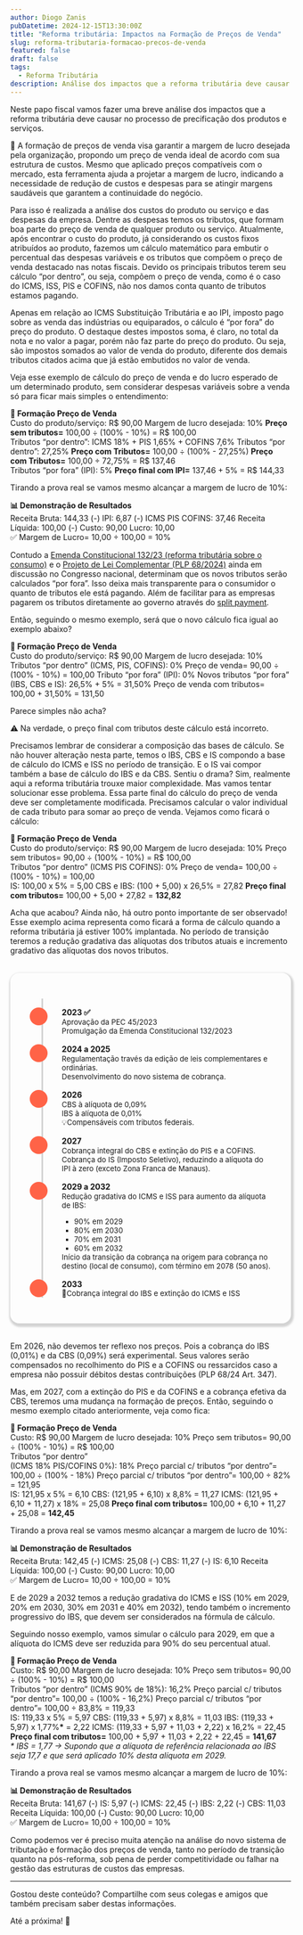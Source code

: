```yaml
---
author: Diogo Zanis
pubDatetime: 2024-12-15T13:30:00Z
title: "Reforma tributária: Impactos na Formação de Preços de Venda"
slug: reforma-tributaria-formacao-precos-de-venda
featured: false
draft: false
tags:
  - Reforma Tributária
description: Análise dos impactos que a reforma tributária deve causar no processo de precificação dos produtos e serviços.
---
```


Neste papo fiscal vamos fazer uma breve análise dos impactos que a reforma tributária deve causar no processo de precificação dos produtos e serviços.

🎯 A formação de preços de venda visa garantir a margem de lucro desejada pela organização, propondo um preço de venda ideal de acordo com sua estrutura de custos.
Mesmo que aplicado preços compatíveis com o mercado, esta ferramenta ajuda a projetar a margem de lucro, indicando a necessidade de redução de custos e despesas para se atingir margens saudáveis que garantem a continuidade do negócio.

Para isso é realizada a análise dos custos do produto ou serviço e das despesas da empresa. Dentre as despesas temos os tributos, que formam boa parte do preço de venda de qualquer produto ou serviço.
Atualmente, após encontrar o custo do produto, já considerando os custos fixos atribuídos ao produto, fazemos um cálculo matemático para embutir o percentual das despesas variáveis e os tributos que compõem o preço de venda destacado nas notas fiscais. Devido os principais tributos terem seu cálculo “por dentro”, ou seja, compõem o preço de venda, como é o caso do ICMS, ISS, PIS e COFINS, não nos damos conta quanto de tributos estamos pagando.

Apenas em relação ao ICMS Substituição Tributária e ao IPI, imposto pago sobre as venda das indústrias ou equiparados, o cálculo é “por fora” do preço do produto. O destaque destes impostos soma, é claro, no total da nota e no valor a pagar, porém não faz parte do preço do produto. Ou seja, são impostos somados ao valor de venda do produto, diferente dos demais tributos citados acima que já estão embutidos no valor de venda.

Veja esse exemplo de cálculo do preço de venda e do lucro esperado de um determinado produto, sem considerar despesas variáveis sobre a venda só para ficar mais simples o entendimento:

<div class="flex flex-row flex-wrap justify-center m-4 antialiased">
  <div class="text-center dark:text-gray-50 shadow-[0.1rem_0.2rem_0.2rem_0.2rem_lightgray] rounded-2xl box-border transition ease-in-out delay-150 hover:scale-104 hover:-translate-y-1 p-3">
      <strong>🔢 Formação Preço de Venda </strong>
      <div class=" grid grid-cols-2 mt-4 mb-4 gap-1">
        <span class="text-xs text-left">Custo do produto/serviço:</span>
        <span class="text-xs text-left">R$ 90,00</span>
        <span class="text-xs text-left">Margem de lucro desejada:</span>
        <span class="text-xs text-left">10%</span>
        <strong class="text-xs text-left">Preço sem tributos=</strong>
        <span class="text-xs text-left">100,00 ÷ (100% - 10%) = R$ 100,00</span>
      </div >
      <div class=" grid grid-cols-2 mt-4 mb-4 gap-1">
        <span class="text-xs text-left">Tributos “por dentro”:</span>
        <span class="text-xs text-left">ICMS 18% + PIS 1,65% + COFINS 7,6%</span>
        <span class="text-xs text-left">Tributos “por dentro”:</span>
        <span class="text-xs text-left">27,25%</span>
        <strong class="text-xs text-left">Preço com Tributos=</strong>
        <span class="text-xs text-left">100,00 ÷ (100% - 27,25%)</span>
        <strong class="text-xs text-left">Preço com Tributos=</strong>
        <span class="text-xs text-left">100,00 ÷ 72,75% = R$ 137,46</span>
      </div >
      <div class=" grid grid-cols-2 mt-4 gap-1">
        <span class="text-xs text-left">Tributos “por fora” (IPI):</span>
        <span class="text-xs text-left">5%</span>
        <strong class="text-xs text-left">Preço final com IPI=</strong>
        <span class="text-xs text-left">137,46 + 5% = R$ 144,33</span>
      </div >
    </div>
  </div>
</div>

Tirando a prova real se vamos mesmo alcançar a margem de lucro de 10%:

<div class="flex flex-row flex-wrap justify-center m-4 antialiased">
  <div class="text-center dark:text-gray-50 shadow-[0.1rem_0.2rem_0.2rem_0.2rem_lightgray] rounded-2xl box-border transition ease-in-out delay-150 hover:scale-104 hover:-translate-y-1 p-3">
      <strong>📊 Demonstração de Resultados </strong>
      <div class=" grid grid-cols-2 mt-4 mb-4 gap-1">
        <span class="text-xs text-left">Receita Bruta:</span>
        <span class="text-xs text-right">144,33</span>
        <span class="text-xs text-left">(-) IPI:</span>
        <span class="text-xs text-right">6,87</span>
        <span class="text-xs text-left">(-) ICMS PIS COFINS:</span>
        <span class="text-xs text-right">37,46</span>
        <span class="text-xs text-left">Receita Líquida:</span>
        <span class="text-xs text-right">100,00</span>
        <span class="text-xs text-left">(-) Custo:</span>
        <span class="text-xs text-right">90,00</span>
        <span class="text-xs text-left">Lucro:</span>
        <span class="text-xs text-right">10,00</span>
      </div >
      <div class=" grid grid-cols-2 mt-4 mb-4 gap-1">
        <span class="text-xs text-left">✅ Margem de Lucro=</span>
        <span class="text-xs text-left">10,00 ÷ 100,00 = 10%</span>
      </div >
    </div>
  </div>
</div>

Contudo a [Emenda Constitucional 132/23 (reforma tributária sobre o consumo)](https://papofiscal.blog/posts/reforma-tributaria) e o [Projeto de Lei Complementar (PLP 68/2024)](https://papofiscal.blog/posts/reforma-tributaria-projeto-de-lei-complementar-aprovado-no-congresso) ainda em discussão no Congresso nacional, determinam que os novos tributos serão calculados “por fora”. Isso deixa mais transparente para o consumidor o quanto de tributos ele está pagando. Além de facilitar para as empresas pagarem os tributos diretamente ao governo através do [split payment](https://papofiscal.blog/posts/reforma-tributaria-split-payment).

Então, seguindo o mesmo exemplo, será que o novo cálculo fica igual ao exemplo abaixo?

<div class="flex flex-row flex-wrap justify-center m-4 antialiased">
  <div class="text-center dark:text-gray-50 shadow-[0.1rem_0.2rem_0.2rem_0.2rem_lightgray] rounded-2xl box-border transition ease-in-out delay-150 hover:scale-104 hover:-translate-y-1 p-3">
      <strong>🔢 Formação Preço de Venda </strong>
      <div class=" grid grid-cols-2 mt-4 mb-4 gap-1">
        <span class="text-xs text-left">Custo do produto/serviço:</span>
        <span class="text-xs text-left">R$ 90,00</span>
        <span class="text-xs text-left">Margem de lucro desejada:</span>
        <span class="text-xs text-left">10%</span>
        <span class="text-xs text-left">Tributos “por dentro” (ICMS, PIS, COFINS):</span>
        <span class="text-xs text-left">0%</span>
        <span class="text-xs text-left">Preço de venda=</span>
        <span class="text-xs text-left">90,00 ÷ (100% - 10%) = 100,00</span>
        <span class="text-xs text-left">Tributo “por fora” (IPI):</span>
        <span class="text-xs text-left">0%</span>
        <span class="text-xs text-left">Novos tributos “por fora” (IBS, CBS e IS):</span>
        <span class="text-xs text-left">26,5% + 5% = 31,50%</span>
        <span class="text-xs text-left">Preço de venda com tributos=</span>
        <span class="text-xs text-left">100,00 + 31,50% = 131,50</span>
      </div >
    </div>
  </div>
</div>

Parece simples não acha?

⚠️ Na verdade, o preço final com tributos deste cálculo está <span class="text-red-700">incorreto</span>.

Precisamos lembrar de considerar a composição das bases de cálculo. Se não houver alteração nesta parte, temos o IBS, CBS e IS compondo a base de cálculo do ICMS e ISS no período de transição. E o IS vai compor também a base de cálculo do IBS e da CBS. Sentiu o drama? Sim, realmente aqui a reforma tributária trouxe maior complexidade. Mas vamos tentar solucionar esse problema. Essa parte final do cálculo do preço de venda deve ser completamente modificada. Precisamos calcular o valor individual de cada tributo para somar ao preço de venda. Vejamos como ficará o cálculo:

<div class="flex flex-row flex-wrap justify-center m-4 antialiased">
  <div class="text-center dark:text-gray-50 shadow-[0.1rem_0.2rem_0.2rem_0.2rem_lightgray] rounded-2xl box-border transition ease-in-out delay-150 hover:scale-104 hover:-translate-y-1 p-3">
      <strong>🔢 Formação Preço de Venda </strong>
      <div class=" grid grid-cols-2 mt-4 mb-4 gap-1">
        <span class="text-xs text-left">Custo do produto/serviço:</span>
        <span class="text-xs text-left">R$ 90,00</span>
        <span class="text-xs text-left">Margem de lucro desejada:</span>
        <span class="text-xs text-left">10%</span>
        <span class="text-xs text-left">Preço sem tributos=</span>
        <span class="text-xs text-left">90,00 ÷ (100% - 10%) = R$ 100,00</span>
      </div >
      <div class=" grid grid-cols-2 mt-4 mb-4 gap-1">
        <span class="text-xs text-left">Tributos “por dentro” (ICMS PIS COFINS):</span>
        <span class="text-xs text-left">0%</span>
        <span class="text-xs text-left">Preço de venda=</span>
        <span class="text-xs text-left">100,00 ÷ (100% - 10%) = 100,00</span>
      </div >
      <div class=" grid grid-cols-2 mt-4 gap-1">
        <span class="text-xs text-left">IS:</span>
        <span class="text-xs text-left">100,00 x 5% = 5,00</span>
        <span class="text-xs text-left">CBS e IBS:</span>
        <span class="text-xs text-left">(100 + 5,00) x 26,5% = 27,82</span>
        <strong class="text-xs text-left">Preço final com tributos=</strong>
        <span class="text-xs text-left">100,00 + 5,00 + 27,82 = <strong>132,82</strong></span>
      </div >
    </div>
  </div>
</div>

Acha que acabou? Ainda não, há outro ponto importante de ser observado! Esse exemplo acima representa como ficará a forma de cálculo quando a reforma tributária já estiver 100% implantada. No período de transição teremos a redução gradativa das alíquotas dos tributos atuais e incremento gradativo das alíquotas dos novos tributos.

<style>
  .time-container{
    width: 100%;
    margin-top: 2rem;
    margin-bottom: 2rem;
    padding: 1rem;
    justify-self: center;
    box-shadow: 0.1rem 0.2rem 0.2rem 0.2rem lightgray;
    border-radius: 1rem;
    box-sizing: border-box;
    -webkit-font-smoothing: antialiased;
  }
  .time-list{
    list-style: none;
    margim: 0rem;
    padding: 0rem 0rem 0rem 1.5rem;
  }
  .time-item{
    border-left: solid 0.2rem lightgray;
    padding-top: 1rem;
    margin: 0rem;
    display: flex;
    
  }
  .time-item::before{
    content:"";
    align-self: start;
    background-color: tomato;
    border-radius: 50%;
    
    padding: 1rem;
    color: white;
    margin: 0rem 1.6rem 0rem -1.5rem;
  }
  .panel{
    display: flex;
    flex-direction: column;
    gap: 0.05rem;
    width: 100%;
    height: 100%;
    transition: transform 0.3s;
  }
  .panel:hover {
  transform: scale(1.02);
  }
  .panel-header {
    font-weight: bold;
    text-shadow: lightgray 0.02em 0.02em 0.05em
  }
  .panel-body {
    font-size: small;
    height: 100%;
    width: 100%;
    word-break: break-word;

    ul{
      list-style: square;
    }
  }
  @media(min-width:768px){
    .time-container{
      padding: 2rem;
    }
  }

</style>

<div class="time-container">
  <ol class="time-list">
    <li class="time-item">
      <div class="panel">
        <div class="panel-header">2023 ✅</div>
        <div class="panel-body">Aprovação da PEC 45/2023 <br/> Promulgação da Emenda Constitucional 132/2023</div>
      </div>
    </li>
    <li class="time-item">
      <div class="panel">
        <div class="panel-header">2024 a 2025</div>
        <div class="panel-body">Regulamentação través da edição de leis complementares e ordinárias. <br/> Desenvolvimento do novo sistema de cobrança.</div>
      </div>
    </li>
    <li class="time-item">
      <div class="panel">
        <div class="panel-header">2026</div>
        <div class="panel-body">CBS à alíquota de 0,09% <br/>IBS à alíquota de 0,01% <br/> 
          💡Compensáveis com tributos federais.</div>
      </div>
    </li>
     <li class="time-item">
      <div class="panel">
        <div class="panel-header">2027</div>
        <div class="panel-body">Cobrança integral do CBS e extinção do PIS e a COFINS.<br/> 
          Cobrança do IS (Imposto Seletivo), reduzindo a alíquota do IPI à zero (exceto Zona Franca de Manaus).</div>
      </div>
    </li>
    <li class="time-item">
      <div class="panel">
        <div class="panel-header">2029 a 2032</div>
        <div class="panel-body">Redução gradativa do ICMS e ISS para aumento da alíquota de IBS: 
          <ul>
            <li>90% em 2029</li>
            <li>80% em 2030</li>
            <li>70% em 2031</li>
            <li>60% em 2032</li>
          </ul>
          Início da transição da cobrança na origem para cobrança no destino (local de consumo), com término em 2078 (50 anos).
      </div>
    </li>
    <li class="time-item">
        <div class="panel">
          <div class="panel-header">2033</div>
          <div class="panel-body">🎯Cobrança integral do IBS e extinção do ICMS e ISS</div>
        </div>
      </li>
  </ol>
</div>

Em 2026, não devemos ter reflexo nos preços. Pois a cobrança do IBS (0,01%) e da CBS (0,09%) será experimental. Seus valores serão compensados no recolhimento do PIS e a COFINS ou ressarcidos caso a empresa não possuir débitos destas contribuições (PLP 68/24 Art. 347).

Mas, em 2027, com a extinção do PIS e da COFINS e a cobrança efetiva da CBS, teremos uma mudança na formação de preços. Então, seguindo o mesmo exemplo citado anteriormente, veja como fica:

<div class="flex flex-row flex-wrap justify-center m-4 antialiased">
  <div class="text-center dark:text-gray-50 shadow-[0.1rem_0.2rem_0.2rem_0.2rem_lightgray] rounded-2xl box-border transition ease-in-out delay-150 hover:scale-104 hover:-translate-y-1 p-3">
      <strong>🔢 Formação Preço de Venda </strong>
      <div class=" grid grid-cols-2 mt-4 mb-4 gap-1">
        <span class="text-xs text-left">Custo:</span>
        <span class="text-xs text-left">R$ 90,00</span>
        <span class="text-xs text-left">Margem de lucro desejada:</span>
        <span class="text-xs text-left">10%</span>
        <span class="text-xs text-left">Preço sem tributos=</span>
        <span class="text-xs text-left">90,00 ÷ (100% - 10%) = R$ 100,00</span>
      </div >
      <div class=" grid grid-cols-2 mt-4 mb-4 gap-1">
        <span class="text-xs text-left">Tributos “por dentro” <br>(ICMS 18% PIS/COFINS 0%):</span>
        <span class="text-xs text-left">18%</span>
        <span class="text-xs text-left">Preço parcial c/ tributos “por dentro”=</span>
        <span class="text-xs text-left">100,00 ÷ (100% - 18%)</span>
        <span class="text-xs text-left">Preço parcial c/ tributos “por dentro”=</span>
        <span class="text-xs text-left">100,00 ÷ 82% = 121,95</span>
      </div >
      <div class=" grid grid-cols-2 mt-4 gap-1">
        <span class="text-xs text-left">IS:</span>
        <span class="text-xs text-left">121,95 x 5% = 6,10</span>
        <span class="text-xs text-left">CBS:</span>
        <span class="text-xs text-left">(121,95 + 6,10) x 8,8% = 11,27</span>
        <span class="text-xs text-left">ICMS:</span>
        <span class="text-xs text-left">(121,95 + 6,10 + 11,27) x 18% = 25,08</span>
        <strong class="text-xs text-left">Preço final com tributos=</strong>
        <span class="text-xs text-left">100,00 + 6,10 + 11,27 + 25,08 = <strong>142,45</strong></span>
      </div >
    </div>
  </div>
</div>

Tirando a prova real se vamos mesmo alcançar a margem de lucro de 10%:

<div class="flex flex-row flex-wrap justify-center m-4 antialiased">
  <div class="text-center dark:text-gray-50 shadow-[0.1rem_0.2rem_0.2rem_0.2rem_lightgray] rounded-2xl box-border transition ease-in-out delay-150 hover:scale-104 hover:-translate-y-1 p-3">
      <strong>📊 Demonstração de Resultados </strong>
      <div class=" grid grid-cols-2 mt-4 mb-4 gap-1">
        <span class="text-xs text-left">Receita Bruta:</span>
        <span class="text-xs text-right">142,45</span>
        <span class="text-xs text-left">(-) ICMS:</span>
        <span class="text-xs text-right">25,08</span>
        <span class="text-xs text-left">(-) CBS:</span>
        <span class="text-xs text-right">11,27</span>
        <span class="text-xs text-left">(-) IS:</span>
        <span class="text-xs text-right">6,10</span>
        <span class="text-xs text-left">Receita Líquida:</span>
        <span class="text-xs text-right">100,00</span>
        <span class="text-xs text-left">(-) Custo:</span>
        <span class="text-xs text-right">90,00</span>
        <span class="text-xs text-left">Lucro:</span>
        <span class="text-xs text-right">10,00</span>
      </div >
      <div class=" grid grid-cols-2 mt-4 mb-4 gap-1">
        <span class="text-xs text-left">✅ Margem de Lucro=</span>
        <span class="text-xs text-left">10,00 ÷ 100,00 = 10%</span>
      </div >
    </div>
  </div>
</div>

E de 2029 a 2032 temos a redução gradativa do ICMS e ISS (10% em 2029, 20% em 2030, 30% em 2031 e 40% em 2032), tendo também o incremento progressivo do IBS, que devem ser considerados na fórmula de cálculo.

Seguindo nosso exemplo, vamos simular o cálculo para 2029, em que a alíquota do ICMS deve ser reduzida para 90% do seu percentual atual.

<div class="flex flex-row flex-wrap justify-center m-4 antialiased">
  <div class="text-center dark:text-gray-50 shadow-[0.1rem_0.2rem_0.2rem_0.2rem_lightgray] rounded-2xl box-border transition ease-in-out delay-150 hover:scale-104 hover:-translate-y-1 p-3">
      <strong>🔢 Formação Preço de Venda </strong>
      <div class=" grid grid-cols-2 mt-4 mb-4 gap-1">
        <span class="text-xs text-left">Custo:</span>
        <span class="text-xs text-left">R$ 90,00</span>
        <span class="text-xs text-left">Margem de lucro desejada:</span>
        <span class="text-xs text-left">10%</span>
        <span class="text-xs text-left">Preço sem tributos=</span>
        <span class="text-xs text-left">90,00 ÷ (100% - 10%) = R$ 100,00</span>
      </div >
      <div class=" grid grid-cols-2 mt-4 mb-4 gap-1">
        <span class="text-xs text-left">Tributos “por dentro” (ICMS 90% de 18%):</span>
        <span class="text-xs text-left">16,2%</span>
        <span class="text-xs text-left">Preço parcial c/ tributos “por dentro”=</span>
        <span class="text-xs text-left">100,00 ÷ (100% - 16,2%)</span>
        <span class="text-xs text-left">Preço parcial c/ tributos “por dentro”=</span>
        <span class="text-xs text-left">100,00 ÷ 83,8% = 119,33</span>
      </div >
      <div class=" grid grid-cols-2 mt-4 gap-1">
        <span class="text-xs text-left">IS:</span>
        <span class="text-xs text-left">119,33 x 5% = 5,97</span>
        <span class="text-xs text-left">CBS:</span>
        <span class="text-xs text-left">(119,33 + 5,97) x 8,8% = 11,03</span>
        <span class="text-xs text-left">IBS:</span>
        <span class="text-xs text-left">(119,33 + 5,97) x 1,77%<strong>*</strong> = 2,22</span>
        <span class="text-xs text-left">ICMS:</span>
        <span class="text-xs text-left">(119,33 + 5,97 + 11,03 + 2,22) x 16,2% = 22,45</span>
        <strong class="text-xs text-left">Preço final com tributos=</strong>
        <span class="text-xs text-left">100,00 + 5,97 + 11,03 + 2,22 + 22,45 = <strong>141,67</strong></span>
      </div >
    </div>
  </div>
</div>

<i class="text-sm">
  * IBS = 1,77 -> Supondo que a alíquota de referência relacionada ao IBS seja 17,7 e que será aplicado 10% desta alíquota em 2029.
</i>

Tirando a prova real se vamos mesmo alcançar a margem de lucro de 10%:

<div class="flex flex-row flex-wrap justify-center m-4 antialiased">
  <div class="text-center dark:text-gray-50 shadow-[0.1rem_0.2rem_0.2rem_0.2rem_lightgray] rounded-2xl box-border transition ease-in-out delay-150 hover:scale-104 hover:-translate-y-1 p-3">
      <strong>📊 Demonstração de Resultados </strong>
      <div class=" grid grid-cols-2 mt-4 mb-4 gap-1">
        <span class="text-xs text-left">Receita Bruta:</span>
        <span class="text-xs text-right">141,67</span>
        <span class="text-xs text-left">(-) IS:</span>
        <span class="text-xs text-right">5,97</span>
        <span class="text-xs text-left">(-) ICMS:</span>
        <span class="text-xs text-right">22,45</span>
        <span class="text-xs text-left">(-) IBS:</span>
        <span class="text-xs text-right">2,22</span>
        <span class="text-xs text-left">(-) CBS:</span>
        <span class="text-xs text-right"> 11,03</span>
        <span class="text-xs text-left">Receita Líquida:</span>
        <span class="text-xs text-right">100,00</span>
        <span class="text-xs text-left">(-) Custo:</span>
        <span class="text-xs text-right">90,00</span>
        <span class="text-xs text-left">Lucro:</span>
        <span class="text-xs text-right">10,00</span>
      </div >
      <div class=" grid grid-cols-2 mt-4 mb-4 gap-1">
        <span class="text-xs text-left">✅ Margem de Lucro=</span>
        <span class="text-xs text-left">10,00 ÷ 100,00 = 10%</span>
      </div >
    </div>
  </div>
</div>

Como podemos ver é preciso muita atenção na análise do novo sistema de tributação e formação dos preços de venda, tanto no período de transição quanto na pós-reforma, sob pena de perder competitividade ou falhar na gestão das estruturas de custos das empresas.

---

Gostou deste conteúdo? Compartilhe com seus colegas e amigos que também precisam saber destas informações.

Até a próxima! 👋
